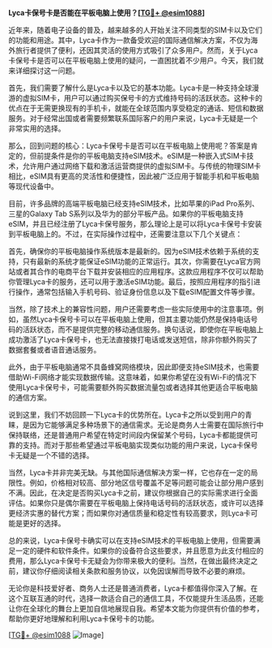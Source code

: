**Lyca卡保号卡是否能在平板电脑上使用？[[TG💪+ @esim1088](https://t.me/s/esim1088)]**

近年来，随着电子设备的普及，越来越多的人开始关注不同类型的SIM卡以及它们的功能和用途。其中，Lyca卡作为一款备受欢迎的国际通信解决方案，不仅为海外旅行者提供了便利，还因其灵活的使用方式吸引了众多用户。然而，关于Lyca卡保号卡是否可以在平板电脑上使用的疑问，一直困扰着不少用户。今天，我们就来详细探讨这一问题。

首先，我们需要了解什么是Lyca卡以及它的基本功能。Lyca卡是一种支持全球漫游的虚拟SIM卡，用户可以通过购买保号卡的方式维持号码的活跃状态。这种卡的优点在于无需更换现有的手机卡，就能在全球范围内享受稳定的通话、短信和数据服务。对于经常出国或者需要频繁联系国际客户的用户来说，Lyca卡无疑是一个非常实用的选择。

那么，回到问题的核心：Lyca卡保号卡是否可以在平板电脑上使用呢？答案是肯定的，但前提条件是你的平板电脑支持eSIM技术。eSIM是一种嵌入式SIM卡技术，允许用户通过网络下载和激活运营商提供的虚拟SIM卡。与传统的物理SIM卡相比，eSIM具有更高的灵活性和便捷性，因此被广泛应用于智能手机和平板电脑等现代设备中。

目前，许多品牌的高端平板电脑已经支持eSIM技术，比如苹果的iPad Pro系列、三星的Galaxy Tab S系列以及华为的部分平板产品。如果你的平板电脑支持eSIM，并且已经注册了Lyca卡保号服务，那么理论上是可以将Lyca卡保号卡安装到平板电脑上的。不过，在实际操作过程中，还需要注意以下几个关键点：

首先，确保你的平板电脑操作系统版本是最新的。因为eSIM技术依赖于系统的支持，只有最新的系统才能保证eSIM功能的正常运行。其次，你需要在Lyca官方网站或者其合作的电商平台下载并安装相应的应用程序。这款应用程序不仅可以帮助你管理Lyca卡的服务，还可以用于激活eSIM功能。最后，按照应用程序的指引进行操作，通常包括输入手机号码、验证身份信息以及下载eSIM配置文件等步骤。

当然，除了技术上的兼容性问题，用户还需要考虑一些实际使用中的注意事项。例如，虽然Lyca卡保号卡可以在平板电脑上使用，但其主要功能仍然是保持电话号码的活跃状态，而不是提供完整的移动通信服务。换句话说，即使你在平板电脑上成功激活了Lyca卡保号卡，也无法直接拨打电话或发送短信，除非你额外购买了数据套餐或者语音通话服务。

此外，由于平板电脑通常不具备蜂窝网络模块，因此即便支持eSIM技术，也需要借助Wi-Fi网络才能实现数据传输。这意味着，如果你希望在没有Wi-Fi的情况下使用Lyca卡保号卡，可能需要额外购买数据流量包或者选择其他更适合平板电脑的通信方案。

说到这里，我们不妨回顾一下Lyca卡的优势所在。Lyca卡之所以受到用户的青睐，是因为它能够满足多种场景下的通信需求。无论是商务人士需要在国际旅行中保持联络，还是普通用户希望在特定时间段内保留某个号码，Lyca卡都能提供可靠的支持。而对于那些希望通过平板电脑实现类似功能的用户来说，Lyca卡保号卡无疑是一个不错的选择。

当然，Lyca卡并非完美无缺。与其他国际通信解决方案一样，它也存在一定的局限性。例如，价格相对较高、部分地区信号覆盖不足等问题可能会让部分用户感到不满。因此，在决定是否购买Lyca卡之前，建议你根据自己的实际需求进行全面评估。如果你只是偶尔需要在平板电脑上保持电话号码的活跃状态，或许可以选择更经济实惠的替代方案；而如果你对通信质量和稳定性有较高要求，则Lyca卡可能是更好的选择。

总的来说，Lyca卡保号卡确实可以在支持eSIM技术的平板电脑上使用，但需要满足一定的硬件和软件条件。如果你的设备符合这些要求，并且愿意为此支付相应的费用，那么Lyca卡保号卡无疑会为你带来极大的便利。当然，在做出最终决定之前，建议你仔细阅读相关条款和服务协议，以免因误解而导致不必要的麻烦。

无论你是科技爱好者、商务人士还是普通消费者，Lyca卡都值得你深入了解。在这个互联互通的时代，选择一款适合自己的通信工具，不仅能提升生活品质，还能让你在全球化的舞台上更加自信地展现自我。希望本文能为你提供有价值的参考，帮助你更好地理解和利用Lyca卡保号卡的功能。

[[TG💪+ @esim1088](https://t.me/s/esim1088) ![Image](https://i.postimg.cc/4NQfJmqS/Snipaste-2025-05-13-00-14-12.png)]